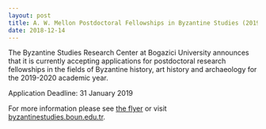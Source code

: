 ```yaml
---
layout: post
title: A. W. Mellon Postdoctoral Fellowships in Byzantine Studies (2019-2020)
date: 2018-12-14
---
```


The Byzantine Studies Research Center at Bogazici University announces
that it is currently accepting applications for postdoctoral research
fellowships in the fields of Byzantine history, art history and
archaeology for the 2019-2020 academic year.

Application
Deadline: 31 January 2019

For more information please see
[the
flyer](http://www.aabs.org.au/wp-content/uploads/2018/12/Mellon-Postdoc-Fellowships-Announcement_2019-2020.pdf)
or visit
[byzantinestudies.boun.edu.tr](http://byzantinestudies.boun.edu.tr).
